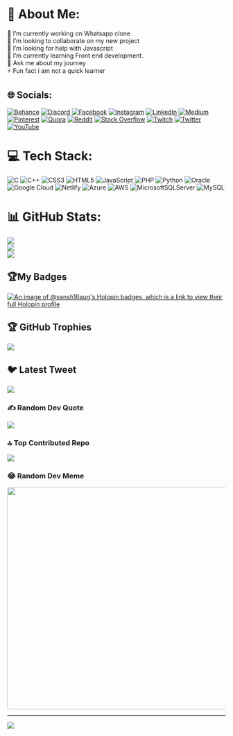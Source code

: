 # 💫 About Me:
🔭 I’m currently working on Whatsapp clone<br>👯 I’m looking to collaborate on my new project<br>🤝 I’m looking for help with Javascript<br>🌱 I’m currently learning  Front end development.<br>💬 Ask me about my journey<br>⚡ Fun fact i am not a quick learner


## 🌐 Socials:
[![Behance](https://img.shields.io/badge/Behance-1769ff?logo=behance&logoColor=white)](https://behance.net/vanshkumar38) [![Discord](https://img.shields.io/badge/Discord-%237289DA.svg?logo=discord&logoColor=white)](https://discord.gg/zxrp7KeZ) [![Facebook](https://img.shields.io/badge/Facebook-%231877F2.svg?logo=Facebook&logoColor=white)](https://facebook.com/100087964216540) [![Instagram](https://img.shields.io/badge/Instagram-%23E4405F.svg?logo=Instagram&logoColor=white)](https://instagram.com/kumarvansh_007) [![LinkedIn](https://img.shields.io/badge/LinkedIn-%230077B5.svg?logo=linkedin&logoColor=white)](https://linkedin.com/in/vansh-kumar16aug) [![Medium](https://img.shields.io/badge/Medium-12100E?logo=medium&logoColor=white)](https://medium.com/@kumarvansh16aug) [![Pinterest](https://img.shields.io/badge/Pinterest-%23E60023.svg?logo=Pinterest&logoColor=white)](https://pinterest.com/kumarvansh16aug) [![Quora](https://img.shields.io/badge/Quora-%23B92B27.svg?logo=Quora&logoColor=white)](https://quora.com/profile/VanshKumar16) [![Reddit](https://img.shields.io/badge/Reddit-%23FF4500.svg?logo=Reddit&logoColor=white)](https://reddit.com/user/kumarvansh007) [![Stack Overflow](https://img.shields.io/badge/-Stackoverflow-FE7A16?logo=stack-overflow&logoColor=white)](https://stackoverflow.com/users/20568689/vansh-kumar) [![Twitch](https://img.shields.io/badge/Twitch-%239146FF.svg?logo=Twitch&logoColor=white)](https://twitch.tv/kumarvansh007) [![Twitter](https://img.shields.io/badge/Twitter-%231DA1F2.svg?logo=Twitter&logoColor=white)](https://twitter.com/kumar_vansh_16) [![YouTube](https://img.shields.io/badge/YouTube-%23FF0000.svg?logo=YouTube&logoColor=white)](https://youtube.com/@kumarvansh007) 

# 💻 Tech Stack:
![C](https://img.shields.io/badge/c-%2300599C.svg?style=for-the-badge&logo=c&logoColor=white) ![C++](https://img.shields.io/badge/c++-%2300599C.svg?style=for-the-badge&logo=c%2B%2B&logoColor=white) ![CSS3](https://img.shields.io/badge/css3-%231572B6.svg?style=for-the-badge&logo=css3&logoColor=white) ![HTML5](https://img.shields.io/badge/html5-%23E34F26.svg?style=for-the-badge&logo=html5&logoColor=white) ![JavaScript](https://img.shields.io/badge/javascript-%23323330.svg?style=for-the-badge&logo=javascript&logoColor=%23F7DF1E) ![PHP](https://img.shields.io/badge/php-%23777BB4.svg?style=for-the-badge&logo=php&logoColor=white) ![Python](https://img.shields.io/badge/python-3670A0?style=for-the-badge&logo=python&logoColor=ffdd54) ![Oracle](https://img.shields.io/badge/Oracle-F80000?style=for-the-badge&logo=oracle&logoColor=white) ![Google Cloud](https://img.shields.io/badge/Google%20Cloud-%234285F4.svg?style=for-the-badge&logo=google-cloud&logoColor=white) ![Netlify](https://img.shields.io/badge/netlify-%23000000.svg?style=for-the-badge&logo=netlify&logoColor=#00C7B7) ![Azure](https://img.shields.io/badge/azure-%230072C6.svg?style=for-the-badge&logo=azure-devops&logoColor=white) ![AWS](https://img.shields.io/badge/AWS-%23FF9900.svg?style=for-the-badge&logo=amazon-aws&logoColor=white) ![MicrosoftSQLServer](https://img.shields.io/badge/Microsoft%20SQL%20Sever-CC2927?style=for-the-badge&logo=microsoft%20sql%20server&logoColor=white) ![MySQL](https://img.shields.io/badge/mysql-%2300f.svg?style=for-the-badge&logo=mysql&logoColor=white)
# 📊 GitHub Stats:
![](https://github-readme-stats.vercel.app/api?username=Vansh16aug&theme=radical&hide_border=false&include_all_commits=false&count_private=false)<br/>
![](https://github-readme-streak-stats.herokuapp.com/?user=Vansh16aug&theme=radical&hide_border=false)<br/>
![](https://github-readme-stats.vercel.app/api/top-langs/?username=Vansh16aug&theme=radical&hide_border=false&include_all_commits=false&count_private=false&layout=compact)

## 🏆My Badges
[![An image of @vansh16aug's Holopin badges, which is a link to view their full Holopin profile](https://holopin.me/vansh16aug)](https://holopin.io/@vansh16aug)

## 🏆 GitHub Trophies
![](https://github-profile-trophy.vercel.app/?username=Vansh16aug&theme=radical&no-frame=false&no-bg=true&margin-w=4)

## 🐦 Latest Tweet
[![](https://gtce.itsvg.in/api?username=kumar_vansh_16)](https://github.com/VishwaGauravIn/github-twitter-card-embed)

### ✍️ Random Dev Quote
![](https://quotes-github-readme.vercel.app/api?type=horizontal&theme=radical)

### 🔝 Top Contributed Repo
![](https://github-contributor-stats.vercel.app/api?username=Vansh16aug&limit=5&theme=dark&combine_all_yearly_contributions=true)

### 😂 Random Dev Meme
<img src="https://rm.up.railway.app/" width="512px"/>

---
[![](https://visitcount.itsvg.in/api?id=Vansh16aug&icon=0&color=5)](https://visitcount.itsvg.in)

<!-- Proudly created with GPRM ( https://gprm.itsvg.in ) -->
